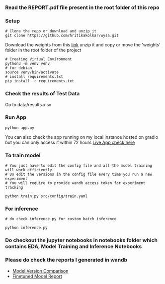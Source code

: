 ### Read the REPORT.pdf file present in the root folder of this repo
### Setup
```
# Clone the repo or download and unzip it
git clone https://github.com/hritikakolkar/wysa.git
```
Download the weights from this [link](https://drive.google.com/file/d/1njV4qQAn0qJFNGGMRnad2uO1xyO6Uhvk/view?usp=sharing) unzip it and copy or move the 'weights' folder in the root folder of the project
```
# Creating Virtual Environment
python3 -m venv venv
# for debian
source venv/bin/activate
# install requirements.txt
pip install -r requirements.txt
```

### Check the results of Test Data
Go to data/results.xlsx

### Run App 
```
python app.py
```
You can also check the app running on my local instance hosted on gradio but you can only access it within 72 hours
[Live App check here](https://aab7626a576a5fc1e0.gradio.live)

### To train model
```
# You just have to edit the config file and all the model training will work efficiently.
# Do edit the versions in the config file every time you run a new experiment
# You will require to provide wandb access token for experiment tracking

python train.py src/config/train.yaml
```

### For inference 
```
# do check inference.py for custom batch inference

python inference.py
```

### Do checkout the jupyter notebooks in notebooks folder which contains EDA, Model Training and Inference Notebooks

### Please do check the reports I generated in wandb
- [Model Version Comparison](https://api.wandb.ai/links/hritikakolkar/avm8upcx)
- [Finetuned Model Report](https://api.wandb.ai/links/hritikakolkar/70rvxa5h)